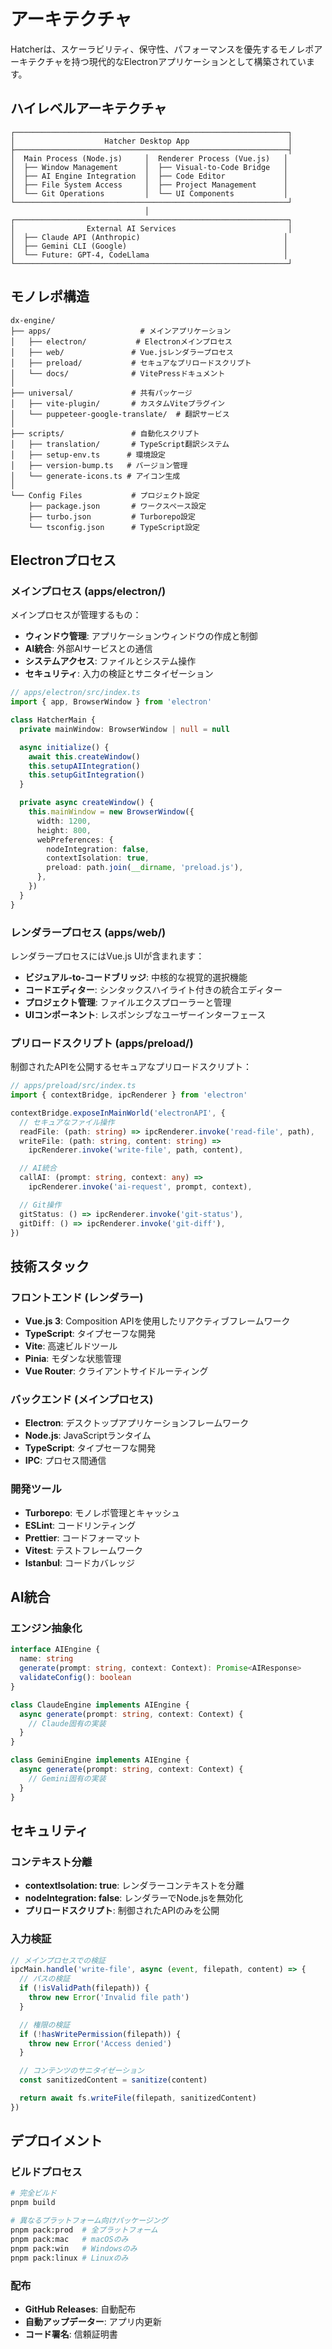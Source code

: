 # アーキテクチャ

Hatcherは、スケーラビリティ、保守性、パフォーマンスを優先するモノレポアーキテクチャを持つ現代的なElectronアプリケーションとして構築されています。

## ハイレベルアーキテクチャ

```
┌─────────────────────────────────────────────────────────────┐
│                    Hatcher Desktop App                      │
├─────────────────────────────────────────────────────────────┤
│  Main Process (Node.js)     │  Renderer Process (Vue.js)   │
│  ├── Window Management      │  ├── Visual-to-Code Bridge   │
│  ├── AI Engine Integration  │  ├── Code Editor             │
│  ├── File System Access     │  ├── Project Management      │
│  └── Git Operations         │  └── UI Components           │
└─────────────────────────────────────────────────────────────┘
                              │
┌─────────────────────────────────────────────────────────────┐
│                External AI Services                         │
│  ├── Claude API (Anthropic)                                │
│  ├── Gemini CLI (Google)                                   │
│  └── Future: GPT-4, CodeLlama                              │
└─────────────────────────────────────────────────────────────┘
```

## モノレポ構造

```
dx-engine/
├── apps/                    # メインアプリケーション
│   ├── electron/           # Electronメインプロセス
│   ├── web/               # Vue.jsレンダラープロセス
│   ├── preload/           # セキュアなプリロードスクリプト
│   └── docs/              # VitePressドキュメント
│
├── universal/             # 共有パッケージ
│   ├── vite-plugin/       # カスタムViteプラグイン
│   └── puppeteer-google-translate/  # 翻訳サービス
│
├── scripts/               # 自動化スクリプト
│   ├── translation/       # TypeScript翻訳システム
│   ├── setup-env.ts      # 環境設定
│   ├── version-bump.ts   # バージョン管理
│   └── generate-icons.ts # アイコン生成
│
└── Config Files           # プロジェクト設定
    ├── package.json       # ワークスペース設定
    ├── turbo.json         # Turborepo設定
    └── tsconfig.json      # TypeScript設定
```

## Electronプロセス

### メインプロセス (apps/electron/)

メインプロセスが管理するもの：

- **ウィンドウ管理**: アプリケーションウィンドウの作成と制御
- **AI統合**: 外部AIサービスとの通信
- **システムアクセス**: ファイルとシステム操作
- **セキュリティ**: 入力の検証とサニタイゼーション

```typescript
// apps/electron/src/index.ts
import { app, BrowserWindow } from 'electron'

class HatcherMain {
  private mainWindow: BrowserWindow | null = null

  async initialize() {
    await this.createWindow()
    this.setupAIIntegration()
    this.setupGitIntegration()
  }

  private async createWindow() {
    this.mainWindow = new BrowserWindow({
      width: 1200,
      height: 800,
      webPreferences: {
        nodeIntegration: false,
        contextIsolation: true,
        preload: path.join(__dirname, 'preload.js'),
      },
    })
  }
}
```

### レンダラープロセス (apps/web/)

レンダラープロセスにはVue.js UIが含まれます：

- **ビジュアル-to-コードブリッジ**: 中核的な視覚的選択機能
- **コードエディター**: シンタックスハイライト付きの統合エディター
- **プロジェクト管理**: ファイルエクスプローラーと管理
- **UIコンポーネント**: レスポンシブなユーザーインターフェース

### プリロードスクリプト (apps/preload/)

制御されたAPIを公開するセキュアなプリロードスクリプト：

```typescript
// apps/preload/src/index.ts
import { contextBridge, ipcRenderer } from 'electron'

contextBridge.exposeInMainWorld('electronAPI', {
  // セキュアなファイル操作
  readFile: (path: string) => ipcRenderer.invoke('read-file', path),
  writeFile: (path: string, content: string) =>
    ipcRenderer.invoke('write-file', path, content),

  // AI統合
  callAI: (prompt: string, context: any) =>
    ipcRenderer.invoke('ai-request', prompt, context),

  // Git操作
  gitStatus: () => ipcRenderer.invoke('git-status'),
  gitDiff: () => ipcRenderer.invoke('git-diff'),
})
```

## 技術スタック

### フロントエンド (レンダラー)

- **Vue.js 3**: Composition APIを使用したリアクティブフレームワーク
- **TypeScript**: タイプセーフな開発
- **Vite**: 高速ビルドツール
- **Pinia**: モダンな状態管理
- **Vue Router**: クライアントサイドルーティング

### バックエンド (メインプロセス)

- **Electron**: デスクトップアプリケーションフレームワーク
- **Node.js**: JavaScriptランタイム
- **TypeScript**: タイプセーフな開発
- **IPC**: プロセス間通信

### 開発ツール

- **Turborepo**: モノレポ管理とキャッシュ
- **ESLint**: コードリンティング
- **Prettier**: コードフォーマット
- **Vitest**: テストフレームワーク
- **Istanbul**: コードカバレッジ

## AI統合

### エンジン抽象化

```typescript
interface AIEngine {
  name: string
  generate(prompt: string, context: Context): Promise<AIResponse>
  validateConfig(): boolean
}

class ClaudeEngine implements AIEngine {
  async generate(prompt: string, context: Context) {
    // Claude固有の実装
  }
}

class GeminiEngine implements AIEngine {
  async generate(prompt: string, context: Context) {
    // Gemini固有の実装
  }
}
```

## セキュリティ

### コンテキスト分離

- **contextIsolation: true**: レンダラーコンテキストを分離
- **nodeIntegration: false**: レンダラーでNode.jsを無効化
- **プリロードスクリプト**: 制御されたAPIのみを公開

### 入力検証

```typescript
// メインプロセスでの検証
ipcMain.handle('write-file', async (event, filepath, content) => {
  // パスの検証
  if (!isValidPath(filepath)) {
    throw new Error('Invalid file path')
  }

  // 権限の検証
  if (!hasWritePermission(filepath)) {
    throw new Error('Access denied')
  }

  // コンテンツのサニタイゼーション
  const sanitizedContent = sanitize(content)

  return await fs.writeFile(filepath, sanitizedContent)
})
```

## デプロイメント

### ビルドプロセス

```bash
# 完全ビルド
pnpm build

# 異なるプラットフォーム向けパッケージング
pnpm pack:prod  # 全プラットフォーム
pnpm pack:mac   # macOSのみ
pnpm pack:win   # Windowsのみ
pnpm pack:linux # Linuxのみ
```

### 配布

- **GitHub Releases**: 自動配布
- **自動アップデーター**: アプリ内更新
- **コード署名**: 信頼証明書
